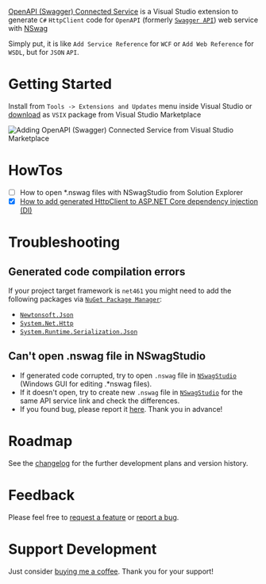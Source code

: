 [OpenAPI (Swagger) Connected Service](https://marketplace.visualstudio.com/items?itemName=dmitry-pavlov.OpenAPIConnectedService) is a Visual Studio extension to generate `C#` `HttpClient` code for `OpenAPI` (formerly [`Swagger API`](https://swagger.io/docs/specification/about/)) web service with [NSwag](https://github.com/RSuter/NSwag)

Simply put, it is like `Add Service Reference` for `WCF` or `Add Web Reference` for `WSDL`, but for `JSON` `API`.

# Getting Started

Install from `Tools -> Extensions and Updates` menu inside Visual Studio or [download](https://marketplace.visualstudio.com/items?itemName=dmitry-pavlov.OpenAPIConnectedService)  as `VSIX` package from Visual Studio Marketplace

![Adding OpenAPI (Swagger) Connected Service from Visual Studio Marketplace](docs/img/OpenAPI-Swagger-Connected-Service.gif)

# HowTos
- [ ] How to open *.nswag files with NSwagStudio from Solution Explorer
- [x] [How to add generated HttpClient to ASP.NET Core dependency injection (DI)](docs/How-to-Add-Generated-HttpClient-to-ASPNETCore-Dependency-Injection.MD)

# Troubleshooting
## Generated code compilation errors
If your project target framework is `net461` you might need to add the following packages via [`NuGet Package Manager`](https://docs.microsoft.com/en-us/nuget/tools/package-manager-ui):
  - [`Newtonsoft.Json`](https://www.nuget.org/packages/Newtonsoft.Json/)
  - [`System.Net.Http`](https://www.nuget.org/packages/System.Net.Http/)
  - [`System.Runtime.Serialization.Json`](https://www.nuget.org/packages/System.Runtime.Serialization.Json/)
## Can't open .nswag file in NSwagStudio
  - If generated code corrupted, try to open `.nswag` file in [`NSwagStudio`](https://github.com/RSuter/NSwag/wiki/NSwagStudio) (Windows GUI for editing .*nswag files). 
- If it doesn't open, try to create new `.nswag` file in [`NSwagStudio`](https://github.com/RSuter/NSwag/wiki/NSwagStudio) for the same API service link and check the differences.
- If you found bug, please report it [here](https://github.com/dmitry-pavlov/openapi-connected-service/issues/new?title=BUG). Thank you in advance!

# Roadmap
See the [changelog](docs/CHANGELOG.MD) for the further development plans and version history.

# Feedback
Please feel free to [request a feature](https://github.com/dmitry-pavlov/openapi-connected-service/issues/new?title=FEATURE) or [report a bug](https://github.com/dmitry-pavlov/openapi-connected-service/issues/new?title=BUG).

# Support Development
Just consider [buying me a coffee](https://www.buymeacoffee.com/dmitrypavlov). Thank you for your support!